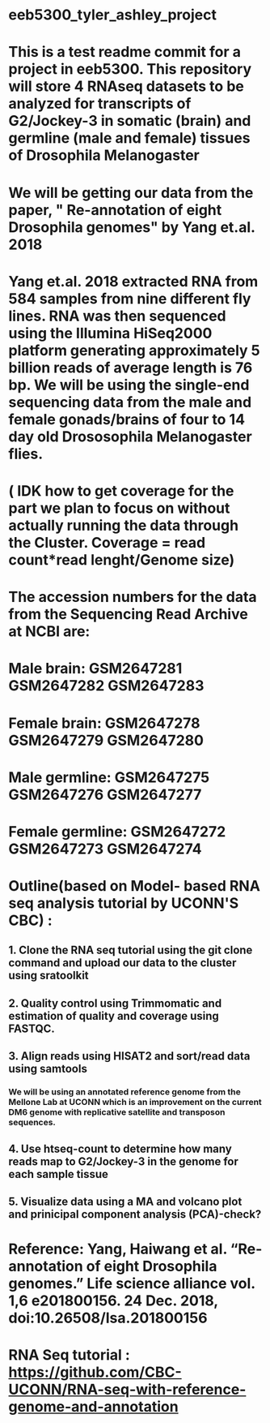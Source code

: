 # eeb5300_tyler_ashley_project
# This is a test readme commit for a project in eeb5300. This repository will store 4 RNAseq datasets to be analyzed for transcripts of G2/Jockey-3 in somatic (brain) and germline (male and female) tissues of Drosophila Melanogaster

# We will be getting our data from the paper, " Re-annotation of eight Drosophila genomes" by Yang et.al. 2018
# Yang et.al. 2018 extracted RNA from 584 samples from nine different fly lines. RNA was then sequenced using the Illumina HiSeq2000 platform generating approximately 5 billion reads of  average length is 76 bp. We will be using the single-end sequencing data from the male and female gonads/brains of four to 14 day old Drososophila Melanogaster flies. 

# ( IDK how to get coverage for the part we plan to focus on without actually running the data through the Cluster. Coverage = read count*read lenght/Genome size)

# The accession numbers for the data from the Sequencing Read Archive at NCBI are:

# Male brain: GSM2647281 GSM2647282 GSM2647283
# Female brain: GSM2647278 GSM2647279 GSM2647280
# Male germline: GSM2647275 GSM2647276  GSM2647277
# Female germline: GSM2647272 GSM2647273 GSM2647274

# Outline(based on  Model- based RNA seq analysis tutorial by UCONN'S CBC) :
## 1. Clone the RNA seq tutorial using the git clone command and upload our data to the cluster using sratoolkit
## 2. Quality control using Trimmomatic and estimation of quality and coverage using FASTQC.
## 3.  Align reads using HISAT2 and sort/read data using samtools
### We will be using an annotated reference genome from the Mellone Lab at UCONN which is an improvement on the current DM6 genome with replicative satellite and transposon sequences. 
## 4.  Use htseq-count to determine how many reads map to G2/Jockey-3 in the genome for each sample tissue
## 5. Visualize data using a MA and volcano plot and prinicipal component analysis (PCA)-check? 


# Reference: Yang, Haiwang et al. “Re-annotation of eight Drosophila genomes.” Life science alliance vol. 1,6 e201800156. 24 Dec. 2018, doi:10.26508/lsa.201800156
# RNA Seq tutorial : https://github.com/CBC-UCONN/RNA-seq-with-reference-genome-and-annotation
